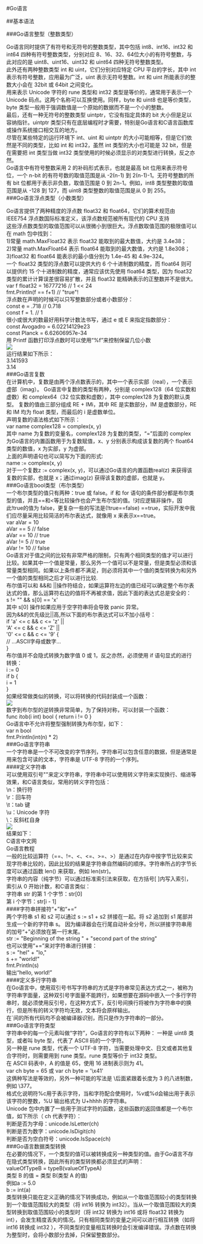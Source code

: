 #Go语言

##基本语法

###Go语言整型（整数类型）

Go语言同时提供了有符号和无符号的整数类型，其中包括 int8、int16、int32 和 int64 四种有符号整数类型，分别对应 8、16、32、64位大小的有符号整数，与此对应的是 uint8、uint16、uint32 和 uint64 四种无符号整数类型。  
此外还有两种整数类型 int 和 uint，它们分别对应特定 CPU 平台的字长，其中 int 表示有符号整数，应用最为广泛，uint 表示无符号整数。int 和 uint 所能表示的整数大小会在 32bit 或 64bit 之间变化。      
用来表示 Unicode 字符的 rune 类型和 int32 类型是等价的，通常用于表示一个 Unicode 码点。这两个名称可以互换使用。同样，byte 和 uint8 也是等价类型，byte 类型一般用于强调数值是一个原始的数据而不是一个小的整数。   
最后，还有一种无符号的整数类型 uintptr，它没有指定具体的 bit 大小但是足以容纳指针。uintptr 类型只有在底层编程时才需要，特别是Go语言和C语言函数库或操作系统接口相交互的地方。  
尽管在某些特定的运行环境下 int、uint 和 uintptr 的大小可能相等，但是它们依然是不同的类型，比如 int 和 int32，虽然 int 类型的大小也可能是 32 bit，但是在需要把 int 类型当做 int32 类型使用的时候必须显示的对类型进行转换，反之亦然。  
Go语言中有符号整数采用 2 的补码形式表示，也就是最高 bit 位用来表示符号位，一个 n-bit 的有符号数的取值范围是从 -2(n-1) 到 2(n-1)-1。无符号整数的所有 bit 位都用于表示非负数，取值范围是 0 到 2n-1。例如，int8 类型整数的取值范围是从 -128 到 127，而 uint8 类型整数的取值范围是从 0 到 255。  
###Go语言浮点类型（小数类型）

Go语言提供了两种精度的浮点数 float32 和 float64，它们的算术规范由 IEEE754 浮点数国际标准定义，该浮点数规范被所有现代的 CPU 支持  
这些浮点数类型的取值范围可以从很微小到很巨大。浮点数取值范围的极限值可以在 math 包中找到：  
1)常量 math.MaxFloat32 表示 float32 能取到的最大数值，大约是 3.4e38；  
2)常量 math.MaxFloat64 表示 float64 能取到的最大数值，大约是 1.8e308；  
3)float32 和 float64 能表示的最小值分别为 1.4e-45 和 4.9e-324。  
一个 float32 类型的浮点数可以提供大约 6 个十进制数的精度，而 float64 则可以提供约 15 个十进制数的精度，通常应该优先使用 float64 类型，因为 float32 类型的累计计算误差很容易扩散，并且 float32 能精确表示的正整数并不是很大。  
var f float32 = 16777216 // 1 << 24  
fmt.Println(f == f+1)    // "true"!  
浮点数在声明的时候可以只写整数部分或者小数部分：  
const e = .718 // 0.718  
const f = 1.     // 1  
很小或很大的数最好用科学计数法书写，通过 e 或 E 来指定指数部分：  
const Avogadro = 6.02214129e23  
const Planck   = 6.62606957e-34  
用 Printf 函数打印浮点数时可以使用“%f”来控制保留几位小数  
![](https://m.qpic.cn/psc?/V10OQot13yzIbG/ZUXCJANDCZJwMw9eDcmXBSHnUkQTmFx*D4djAfPRMe9OrNYHdJFWxuzN3kTwA*Ci0jddZXVEomScJ*mhf7toaQ!!/mnull&bo=hwG4AAAAAAADBxw!&rf=photolist&t=5)  
运行结果如下所示：  
3.141593  
3.14  
###Go语言复数    
在计算机中，复数是由两个浮点数表示的，其中一个表示实部（real），一个表示虚部（imag）。
Go语言中复数的类型有两种，分别是  complex128（64 位实数和虚数）和 complex64（32 位实数和虚数），其中 complex128 为复数的默认类型。 复数的值由三部分组成 RE + IMi，其中 RE 是实数部分，IM 是虚数部分，RE 和 IM 均为 float 类型，而最后的 i 是虚数单位。   
声明复数的语法格式如下所示：  
var name complex128 = complex(x, y)  
其中 name 为复数的变量名，complex128 为复数的类型，“=”后面的 complex 为Go语言的内置函数用于为复数赋值，x、y 分别表示构成该复数的两个 float64 类型的数值，x 为实部，y 为虚部。  
上面的声明语句也可以简写为下面的形式:  
name := complex(x, y)  
对于一个复数z := complex(x, y)，可以通过Go语言的内置函数real(z) 来获得该复数的实部，也就是 x；通过imag(z) 获得该复数的虚部，也就是 y。  
###Go语言bool类型（布尔类型）    
一个布尔类型的值只有两种：true 或 false。if 和 for 语句的条件部分都是布尔类型的值，并且==和<等比较操作也会产生布尔型的值。!对应逻辑非操作，因此!true的值为 false，更复杂一些的写法是(!true==false) ==true，实际开发中我们应尽量采用比较简洁的布尔表达式，就像用 x 来表示x==true。  
var aVar = 10  
aVar == 5  // false  
aVar == 10 // true  
aVar != 5  // true  
aVar != 10 // false  
Go语言对于值之间的比较有非常严格的限制，只有两个相同类型的值才可以进行比较。如果其中一个值是常量，那么另外一个值可以不是常量，但是类型必须和该常量类型相同。如果以上条件都不满足，则必须将其中一个值的类型转换为和另外一个值的类型相同之后才可以进行比较.  
布尔值可以和 &&和 ||操作符结合，如果运算符左边的值已经可以确定整个布尔表达式的值，那么运算符右边的值将不再被求值，因此下面的表达式总是安全的：  
s != "" && s[0] == 'x'  
其中 s[0] 操作如果应用于空字符串将会导致 panic 异常。  
因为&&的优先级比||高,所以下面的布尔表达式可以不加小括号：  
if 'a' <= c && c <= 'z' ||  
 'A' <= c && c <= 'Z' ||  
'0' <= c && c <= '9' {  
// ...ASCII字母或数字...  
}  
布尔值并不会隐式转换为数字值 0 或 1，反之亦然，必须使用 if 语句显式的进行转换：  
i := 0  
 if b {  
    i = 1  
}  
如果经常做类似的转换，可以将转换的代码封装成一个函数：  
![](https://m.qpic.cn/psc?/V10OQot13yzIbG/ZUXCJANDCZJwMw9eDcmXBeCgzHsHHl6HzmRguTkecQnAJ91z3jQ2j7Lg9wxqLg5NCV1rZF539TtFJMlL7Lh.oQ!!/mnull&bo=vAGfAAAAAAADBwA!&rf=photolist&t=5)    
数字到布尔型的逆转换非常简单，为了保持对称，可以封装一个函数：    
func itob(i int) bool { return i != 0 }  
Go语言中不允许将整型强制转换为布尔型，如下：  
var n bool  
fmt.Println(int(n) * 2)    
###Go语言字符串    
一个字符串是一个不可改变的字节序列，字符串可以包含任意的数据，但是通常是用来包含可读的文本，字符串是 UTF-8 字符的一个序列。    
####定义字符串  
可以使用双引号""来定义字符串，字符串中可以使用转义字符来实现换行、缩进等效果，和C语言类似，常用的转义字符包括：  
\n：换行符  
\r：回车符  
\t：tab 键  
\u：Unicode 字符  
\\：反斜杠自身  
![](https://m.qpic.cn/psc?/V10OQot13yzIbG/ZUXCJANDCZJwMw9eDcmXBdvPs9T5GjRn2szFBZXRDvEJPwogx1VaK2uoF7X3X00RYjliIujU*R3.7HbeCWSKYA!!/mnull&bo=QQKnAAAAAAADB8Y!&rf=photolist&t=5)  
结果如下：  
C语言中文网  
Go语言教程  
一般的比较运算符（==、!=、<、<=、>=、>）是通过在内存中按字节比较来实现字符串比较的，因此比较的结果是字符串自然编码的顺序。字符串所占的字节长度可以通过函数 len() 来获取，例如 len(str)。  
字符串的内容（纯字节）可以通过标准索引法来获取，在方括号[ ]内写入索引，索引从 0 开始计数，和C语言类似：  
字符串 str 的第 1 个字节：str[0]  
第 i 个字节：str[i - 1]  
####字符串拼接符“+”和“+=”  
两个字符串 s1 和 s2 可以通过 s := s1 + s2 拼接在一起。将 s2 追加到 s1 尾部并生成一个新的字符串 s。 因为编译器会在行尾自动补全分号，所以拼接字符串用的加号“+”必须放在第一行末尾。  
str := "Beginning of the string " +
"second part of the string"  
也可以使用“+=”来对字符串进行拼接：  
s := "hel" + "lo,"  
s += "world!"  
fmt.Println(s)  
输出“hello, world!”    
####定义多行字符串  
在Go语言中，使用双引号书写字符串的方式是字符串常见表达方式之一，被称为字符串字面量，这种双引号字面量不能跨行，如果想要在源码中嵌入一个多行字符串时，就必须使用反引号，在这种方式下，反引号间换行将被作为字符串中的换行，但是所有的转义字符均无效，文本将会原样输出。  
在`间的所有代码均不会被编译器识别，而只是作为字符串的一部分。  
###Go语言字符类型  
字符串中的每一个元素叫做“字符”，Go语言的字符有以下两种：
一种是 uint8 类型，或者叫 byte 型，代表了 ASCII 码的一个字符。  
另一种是 rune 类型，代表一个 UTF-8 字符，当需要处理中文、日文或者其他复合字符时，则需要用到 rune 类型。rune 类型等价于 int32 类型。  
在 ASCII 码表中，A 的值是 65，使用 16 进制表示则为 41。  
var ch byte = 65 或 var ch byte = '\x41'  
这俩种写法是等效的，另外一种可能的写法是 \后面紧跟着长度为 3 的八进制数，例如 \377。   
格式化说明符%c用于表示字符，当和字符配合使用时，%v或%d会输出用于表示该字符的整数，%U 输出格式为 U+hhhh 的字符串。  
Unicode 包中内置了一些用于测试字符的函数，这些函数的返回值都是一个布尔值，如下所示（ ch 代表字符）：  
判断是否为字母：unicode.IsLetter(ch)  
判断是否为数字：unicode.IsDigit(ch)  
判断是否为空白符号：unicode.IsSpace(ch)    
###Go语言数据类型转换  
在必要的情况下，一个类型的值可以被转换成另一种类型的值。由于Go语言不存在隐式类型转换，因此所有的类型转换都必须显式的声明：  
valueOfTypeB = typeB(valueOfTypeA)  
类型 B 的值 = 类型 B(类型 A 的值)  
例如a := 5.0  
b := int(a)  
类型转换只能在定义正确的情况下转换成功，例如从一个取值范围较小的类型转换到一个取值范围较大的类型（将 int16 转换为 int32）。当从一个取值范围较大的类型转换到取值范围较小的类型时（将 int32 转换为 int16 或将 float32 转换为 int），会发生精度丢失的情况。只有相同类型的变量之间可以进行相互转换（如将 int16 转换成 int32 ），不同类型的变量相互转换时会引发编译错误。浮点数在转换为整型时，会将小数部分去掉，只保留整数部分。